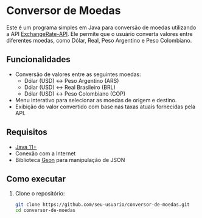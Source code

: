 # Conversor de Moedas

Este é um programa simples em Java para conversão de moedas utilizando a API [ExchangeRate-API](https://www.exchangerate-api.com/). Ele permite que o usuário converta valores entre diferentes moedas, como Dólar, Real, Peso Argentino e Peso Colombiano.

## Funcionalidades

- Conversão de valores entre as seguintes moedas:
  - Dólar (USD) ↔ Peso Argentino (ARS)
  - Dólar (USD) ↔ Real Brasileiro (BRL)
  - Dólar (USD) ↔ Peso Colombiano (COP)
- Menu interativo para selecionar as moedas de origem e destino.
- Exibição do valor convertido com base nas taxas atuais fornecidas pela API.

## Requisitos

- [Java 11+](https://www.oracle.com/java/technologies/javase-jdk11-downloads.html)
- Conexão com a Internet
- Biblioteca [Gson](https://github.com/google/gson) para manipulação de JSON

## Como executar

1. Clone o repositório:
   ```bash
   git clone https://github.com/seu-usuario/conversor-de-moedas.git
   cd conversor-de-moedas
